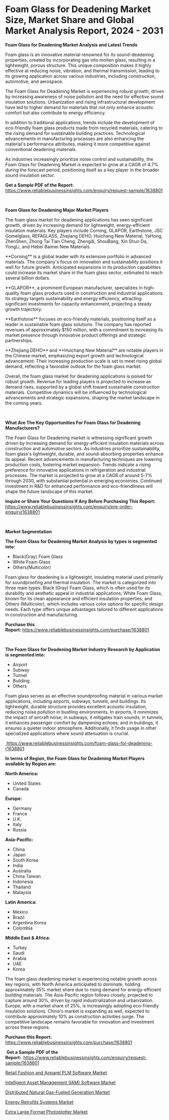 <p><h1>Foam Glass for Deadening Market Size, Market Share and Global Market Analysis Report, 2024 - 2031</h1></p><p><strong>Foam Glass for Deadening Market Analysis and Latest Trends</strong></p>
<p><p>Foam glass is an innovative material renowned for its sound-deadening properties, created by incorporating gas into molten glass, resulting in a lightweight, porous structure. This unique composition makes it highly effective at reducing noise, vibration, and thermal transmission, leading to its growing application across various industries, including construction, automotive, and aerospace.</p><p>The Foam Glass for Deadening Market is experiencing robust growth, driven by increasing awareness of noise pollution and the need for effective sound insulation solutions. Urbanization and rising infrastructural development have led to higher demand for materials that not only enhance acoustic comfort but also contribute to energy efficiency.</p><p>In addition to traditional applications, trends include the development of eco-friendly foam glass products made from recycled materials, catering to the rising demand for sustainable building practices. Technological advancements in manufacturing processes are also enhancing the material's performance attributes, making it more competitive against conventional deadening materials.</p><p>As industries increasingly prioritize noise control and sustainability, the Foam Glass for Deadening Market is expected to grow at a CAGR of 4.7% during the forecast period, positioning itself as a key player in the broader sound insulation sector.</p></p>
<p><strong>Get a Sample PDF of the Report:&nbsp;</strong> <a href="https://www.reliablebusinessinsights.com/enquiry/request-sample/1638801?utm_campaign=1837&utm_medium=2&utm_source=Github&utm_content=ia&utm_term=07122024&utm_id=foam-glass-for-deadening">https://www.reliablebusinessinsights.com/enquiry/request-sample/1638801</a></p>
<p>&nbsp;</p>
<p><strong>Foam Glass for Deadening Major Market Players</strong></p>
<p><p>The foam glass market for deadening applications has seen significant growth, driven by increasing demand for lightweight, energy-efficient insulation materials. Key players include Corning, GLAPOR, Earthstone, JSC Gomelglass, REFAGLASS, Zhejiang DEHO, Huichang New Material, YaHong, ZhenShen, Zhong Tai Tian Cheng, Zhengdi, ShouBang, Xin Shun Da, YongLi, and Hebei Baimei New Materials.</p><p>**Corning** is a global leader with its extensive portfolio in advanced materials. The company's focus on innovation and sustainability positions it well for future growth. Anticipated expansions in its production capabilities could increase its market share in the foam glass sector, estimated to reach several billion dollars.</p><p>**GLAPOR**, a prominent European manufacturer, specializes in high-quality foam glass products used in construction and industrial applications. Its strategy targets sustainability and energy efficiency, attracting significant investments for capacity enhancement, projecting a steady growth trajectory.</p><p>**Earthstone** focuses on eco-friendly materials, positioning itself as a leader in sustainable foam glass solutions. The company has reported revenues of approximately $150 million, with a commitment to increasing its market presence through innovative product offerings and strategic partnerships.</p><p>**Zhejiang DEHO** and **Huichang New Material** are notable players in the Chinese market, emphasizing export growth and technological advancement. Their increasing production scale is set to meet rising global demand, reflecting a favorable outlook for the foam glass market.</p><p>Overall, the foam glass market for deadening applications is poised for robust growth. Revenue for leading players is projected to increase as demand rises, supported by a global shift toward sustainable construction materials. Competitive dynamics will be influenced by technological advancements and strategic expansions, shaping the market landscape in the coming years.</p></p>
<p>&nbsp;</p>
<p><strong>What Are The Key Opportunities For Foam Glass for Deadening Manufacturers?</strong></p>
<p><p>The Foam Glass for Deadening market is witnessing significant growth driven by increasing demand for energy-efficient insulation materials across construction and automotive sectors. As industries prioritize sustainability, foam glass's lightweight, durable, and sound-absorbing properties enhance its appeal. Recent advancements in manufacturing techniques are lowering production costs, fostering market expansion. Trends indicate a rising preference for innovative applications in refrigeration and industrial processes. The market is projected to grow at a CAGR of around 5-7% through 2030, with substantial potential in emerging economies. Continued investment in R&D for enhanced performance and eco-friendliness will shape the future landscape of this market.</p></p>
<p><strong>Inquire or Share Your Questions If Any Before Purchasing This Report:</strong> <a href="https://www.reliablebusinessinsights.com/enquiry/pre-order-enquiry/1638801?utm_campaign=1837&utm_medium=2&utm_source=Github&utm_content=ia&utm_term=07122024&utm_id=foam-glass-for-deadening">https://www.reliablebusinessinsights.com/enquiry/pre-order-enquiry/1638801</a></p>
<p>&nbsp;</p>
<p><strong>Market Segmentation</strong></p>
<p><strong>The Foam Glass for Deadening Market Analysis by types is segmented into:</strong></p>
<p><ul><li>Black(Gray) Foam Glass</li><li>White Foam Glass</li><li>Others(Multicolor)</li></ul></p>
<p><p>Foam glass for deadening is a lightweight, insulating material used primarily for soundproofing and thermal insulation. The market is categorized into three main types: Black (Gray) Foam Glass, which is often used for its durability and aesthetic appeal in industrial applications; White Foam Glass, known for its clean appearance and efficient insulation properties; and Others (Multicolor), which includes various color options for specific design needs. Each type offers unique advantages tailored to different applications in construction and manufacturing.</p></p>
<p><strong>Purchase this Report:&nbsp;</strong><a href="https://www.reliablebusinessinsights.com/purchase/1638801?utm_campaign=1837&utm_medium=2&utm_source=Github&utm_content=ia&utm_term=07122024&utm_id=foam-glass-for-deadening">https://www.reliablebusinessinsights.com/purchase/1638801</a></p>
<p>&nbsp;</p>
<p><strong>The Foam Glass for Deadening Market Industry Research by Application is segmented into:</strong></p>
<p><ul><li>Airport</li><li>Subway</li><li>Tunnel</li><li>Building</li><li>Others</li></ul></p>
<p><p>Foam glass serves as an effective soundproofing material in various market applications, including airports, subways, tunnels, and buildings. Its lightweight, durable structure provides excellent acoustic insulation, reducing noise pollution in bustling environments. In airports, it minimizes the impact of aircraft noise; in subways, it mitigates train sounds; in tunnels, it enhances passenger comfort by dampening echoes; and in buildings, it ensures a quieter indoor atmosphere. Additionally, it finds usage in other specialized applications where sound attenuation is crucial.</p></p>
<p><a href="https://www.reliablebusinessinsights.com/foam-glass-for-deadening-r1638801?utm_campaign=1837&utm_medium=2&utm_source=Github&utm_content=ia&utm_term=07122024&utm_id=foam-glass-for-deadening">&nbsp;https://www.reliablebusinessinsights.com/foam-glass-for-deadening-r1638801</a></p>
<p><strong>In terms of Region, the Foam Glass for Deadening Market Players available by Region are:</strong></p>
<p>
    <p> <strong> North America: </strong>
        <ul>
            <li>United States</li>
            <li>Canada</li>
        </ul>
        </p> 
    <p> <strong> Europe: </strong>
        <ul>
            <li>Germany</li>
            <li>France</li>
            <li>U.K.</li>
            <li>Italy</li>
            <li>Russia</li>
        </ul>
        </p> 
    <p> <strong> Asia-Pacific: </strong>
        <ul>
            <li>China</li>
            <li>Japan</li>
            <li>South Korea</li>
            <li>India</li>
            <li>Australia</li>
            <li>China Taiwan</li>
            <li>Indonesia</li>
            <li>Thailand</li>
            <li>Malaysia</li>
        </ul>
        </p> 
    <p> <strong> Latin America: </strong>
        <ul>
            <li>Mexico</li>
            <li>Brazil</li>
            <li>Argentina Korea</li>
            <li>Colombia</li>
        </ul>
        </p> 
    <p> <strong> Middle East & Africa: </strong>
        <ul>
            <li>Turkey</li>
            <li>Saudi</li>
            <li>Arabia</li>
            <li>UAE</li>
            <li>Korea</li>
        </ul>
    </p>
    </p>
<p><p>The foam glass deadening market is experiencing notable growth across key regions, with North America anticipated to dominate, holding approximately 35% market share due to rising demand for energy-efficient building materials. The Asia-Pacific region follows closely, projected to capture around 30%, driven by rapid industrialization and urbanization. Europe, with a market share of 25%, is increasingly adopting eco-friendly insulation solutions. China's market is expanding as well, expected to contribute approximately 10% as construction activities surge. The competitive landscape remains favorable for innovation and investment across these regions.</p></p>
<p><strong>Purchase this Report: </strong><a href="https://www.reliablebusinessinsights.com/purchase/1638801?utm_campaign=1837&utm_medium=2&utm_source=Github&utm_content=ia&utm_term=07122024&utm_id=foam-glass-for-deadening">https://www.reliablebusinessinsights.com/purchase/1638801</a></p>
<p>&nbsp;<strong>Get a Sample PDF of the Report:&nbsp;&nbsp;</strong><a href="https://www.reliablebusinessinsights.com/enquiry/request-sample/1638801?utm_campaign=1837&utm_medium=2&utm_source=Github&utm_content=ia&utm_term=07122024&utm_id=foam-glass-for-deadening">https://www.reliablebusinessinsights.com/enquiry/request-sample/1638801</a></p>
<p><strong></strong></p>
<p><p><a href="https://www.linkedin.com/pulse/the-sympatico-insight-9odme?utm_campaign=1837&utm_medium=2&utm_source=Github&utm_content=ia&utm_term=07122024&utm_id=foam-glass-for-deadening">Retail Fashion and Apparel PLM Software Market</a></p><p><a href="https://issuu.com/reportprime-2/docs/intelligent-asset-management-iam-software-market-s?utm_campaign=1837&utm_medium=2&utm_source=Github&utm_content=ia&utm_term=07122024&utm_id=foam-glass-for-deadening">Intelligent Asset Management (IAM) Software Market</a></p><p><a href="https://www.linkedin.com/pulse/distributed-natural-gas-fueled-generation-market-structure-size-vop8f?utm_campaign=1837&utm_medium=2&utm_source=Github&utm_content=ia&utm_term=07122024&utm_id=foam-glass-for-deadening">Distributed Natural Gas-Fueled Generation Market</a></p><p><a href="https://www.linkedin.com/pulse/growth-opportunities-energy-retrofits-systems-market-industry-pjgre?utm_campaign=1837&utm_medium=2&utm_source=Github&utm_content=ia&utm_term=07122024&utm_id=foam-glass-for-deadening">Energy Retrofits Systems Market</a></p><p><a href="https://issuu.com/reportprime-2/docs/extra-large-format-photoplotter-market-size-2030.p?utm_campaign=1837&utm_medium=2&utm_source=Github&utm_content=ia&utm_term=07122024&utm_id=foam-glass-for-deadening">Extra Large Format Photoplotter Market</a></p></p>